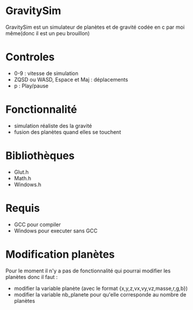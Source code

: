 # GravitySim
GravitySim est un simulateur de planètes et de gravité codée en c par moi même(donc il est un peu brouillon)

# Controles
- 0-9 : vitesse de simulation
- ZQSD ou WASD, Espace et Maj : déplacements
- p : Play/pause

# Fonctionnalité
- simulation réaliste des la gravité
- fusion des planètes quand elles se touchent

# Bibliothèques
- Glut.h
- Math.h
- Windows.h

# Requis
- GCC pour compiler
- Windows pour executer sans GCC

# Modification planètes
Pour le moment il n'y a pas de fonctionnalité qui pourrai modifier les planètes donc il faut :
- modifier la variable planète (avec le format {x,y,z,vx,vy,vz,masse,r,g,b})
- modifier la variable nb_planete pour qu'elle corresponde au nombre de planètes
